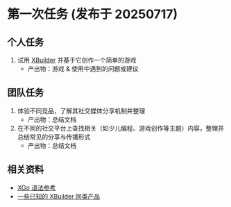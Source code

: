 # 第一次任务 (发布于 20250717)

## 个人任务

1. 试用 [XBuilder](https://x.qiniu.com) 并基于它创作一个简单的游戏
	- 产出物：游戏 & 使用中遇到的问题或建议

## 团队任务

1. 体验不同竞品，了解其社交媒体分享机制并整理
	- 产出物：总结文档
2. 在不同的社交平台上查找相关（如少儿编程、游戏创作等主题）内容，整理并总结常见的分享与传播形式
	- 产出物：总结文档

## 相关资料

- [XGo 语法参考](https://tutorial.xgo.dev)
- [一些已知的 XBuilder 同类产品](https://github.com/goplus/builder/issues/590)
